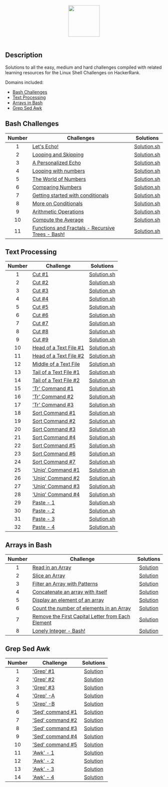 <p align="center">  
	<br>
	<a href="https://www.hackerrank.com/profile/gaikwad_kunal">
        <img height=100 src="https://hrcdn.net/community-frontend/assets/brand/logo-new-white-green-a5cb16e0ae.svg"> 
    	</a>
	<br>
	<br>
</p>

## Description
Solutions to all the easy, medium and hard challenges compiled with related learning resources for the Linux Shell Challenges on HackerRank. 

Domains included: 
* [Bash Challenges](https://github.com/gaikwad-kunal/Hacker_rank-Linux_Shell#bash-challenges)
* [Text Processing](https://github.com/gaikwad-kunal/Hacker_rank-Linux_Shell#Text-Processing)
* [Arrays in Bash](https://github.com/gaikwad-kunal/Hacker_rank-Linux_Shell#Arrays-in-Bash)
* [Grep Sed Awk](https://github.com/gaikwad-kunal/Hacker_rank-Linux_Shell#Grep-Sed-Awk)
   

## Bash Challenges

| Number | Challenges | Solutions |
|:------:|------------|:---------:|
| 1 |[Let's Echo!](https://www.hackerrank.com/challenges/bash-tutorials-lets-echo/problem) | [Solution.sh](Bash/Let's_Echo.sh)
| 2 |[Looping and Skipping](https://www.hackerrank.com/challenges/bash-tutorials---looping-and-skipping/problem) | [Solution.sh](Bash/looping_and_skipping.sh)
| 3 |[A Personalized Echo](https://www.hackerrank.com/challenges/bash-tutorials---a-personalized-echo/problem) | [Solution.sh](Bash/A_Personalized_Echo.sh)
| 4 |[Looping with numbers](https://www.hackerrank.com/challenges/bash-tutorials---looping-with-numbers/problem) |  [Solution.sh](Bash/Looping_with_Numbers.sh)
| 5 |[The World of Numbers](https://www.hackerrank.com/challenges/bash-tutorials---the-world-of-numbers/problem) | [Solution.sh](Bash/The_World_of_Numbers.sh)
| 6 |[Comparing Numbers](https://www.hackerrank.com/challenges/bash-tutorials---comparing-numbers/problem) | [Solution.sh](Bash/Comparing_Numbers.sh)
| 7 |[Getting started with conditionals](https://www.hackerrank.com/challenges/bash-tutorials---getting-started-with-conditionals/problem) | [Solution.sh](Bash/Getting_started_with_conditionals.sh)
| 8 |[More on Conditionals](https://www.hackerrank.com/challenges/bash-tutorials---more-on-conditionals/problem) | [Solution.sh](Bash/More_on_Conditionals.sh)
| 9 |[Arithmetic Operations](https://www.hackerrank.com/challenges/bash-tutorials---arithmetic-operations/problem) | [Solution.sh](Bash/Arithmetic_Operations.sh)
| 10|[Compute the Average](https://www.hackerrank.com/challenges/bash-tutorials---compute-the-average/problem) | [Solution.sh](Bash/Compute_the_Average.sh)
| 11|[Functions and Fractals - Recursive Trees - Bash!](https://www.hackerrank.com/challenges/fractal-trees-all/problem) | [Solution.sh](Bash/Functions_and_Fractals-Recursive_Trees.sh)

## Text Processing

| Number | Challenge | Solutions |
|:------:|-----------|:---------:|
|1|[Cut #1](https://www.hackerrank.com/challenges/text-processing-cut-1/problem) | [Solution.sh](Challenges/Text_Processing/Cut_%231.sh) |
|2|[Cut #2](https://www.hackerrank.com/challenges/text-processing-cut-2/problem) | [Solution.sh](Challenges/Text_Processing/Cut_%232.sh) |
|3|[Cut #3](https://www.hackerrank.com/challenges/text-processing-cut-3/problem) | [Solution.sh](Challenges/Text_Processing/Cut_%233.sh) |
|4|[Cut #4](https://www.hackerrank.com/challenges/text-processing-cut-4/problem) | [Solution.sh](Challenges/Text_Processing/Cut_%234_.sh) |
|5|[Cut #5](https://www.hackerrank.com/challenges/text-processing-cut-5/problem) | [Solution.sh](Challenges/Text_Processing/Cut_%235.sh) |
|6|[Cut #6](https://www.hackerrank.com/challenges/text-processing-cut-6/problem) | [Solution.sh](Challenges/Text_Processing/Cut_%236.sh) |
|7|[Cut #7](https://www.hackerrank.com/challenges/text-processing-cut-7/problem) | [Solution.sh](Challenges/Text_Processing/Cut_%237.sh) |
|8|[Cut #8](https://www.hackerrank.com/challenges/text-processing-cut-8/problem) | [Solution.sh](Challenges/Text_Processing/Cut_%238.sh) |
|9|[Cut #9](https://www.hackerrank.com/challenges/text-processing-cut-9/problem) | [Solution.sh](Challenges/Text_Processing/Cut_%239.sh) |
|10|[Head of a Text File #1](https://www.hackerrank.com/challenges/text-processing-head-1/problem) | [Solution.sh](Challenges/Text_Processing/Head_of_a_Text_File_%231.sh) |
|11|[Head of a Text File #2](https://www.hackerrank.com/challenges/text-processing-head-2/problem) | [Solution.sh](Challenges/Text_Processing/Head_of_a_Text_File_%232.sh) |
|12|[Middle of a Text File](https://www.hackerrank.com/challenges/text-processing-in-linux---the-middle-of-a-text-file/problem) | [Solution.sh](Challenges/Text_Processing/Middle_of_a_Text_File.sh) |
|13|[Tail of a Text File #1](https://www.hackerrank.com/challenges/text-processing-tail-1/problem) | [Solution.sh](Challenges/Text_Processing/Tail_of_a_Text_File_%231.sh) |
|14|[Tail of a Text File #2](https://www.hackerrank.com/challenges/text-processing-tail-2/problem) | [Solution.sh](Challenges/Text_Processing/Tail_of_a_Text_File_%232.sh) |
|15|['Tr' Command #1](https://www.hackerrank.com/challenges/text-processing-tr-1/problem) | [Solution.sh](Challenges/Text_Processing/'Tr'_Command_%231.sh) |
|16|['Tr' Command #2](https://www.hackerrank.com/challenges/text-processing-tr-2/problem) | [Solution.sh](Challenges/Text_Processing/'Tr'_Command_%232.sh) |
|17|['Tr' Command #3](https://www.hackerrank.com/challenges/text-processing-tr-3/problem) | [Solution.sh](Challenges/Text_Processing/'Tr'_Command_%233.sh) |
|18|[Sort Command #1](https://www.hackerrank.com/challenges/text-processing-sort-1/problem) | [Solution.sh](Challenges/Text_Processing/Sort_Command_%231.sh) |
|19|[Sort Command #2](https://www.hackerrank.com/challenges/text-processing-sort-2/problem) | [Solution.sh](Challenges/Text_Processing/Sort_Command_%232.sh) |
|20|[Sort Command #3](https://www.hackerrank.com/challenges/text-processing-sort-3/problem) | [Solution.sh](Challenges/Text_Processing/Sort_Command_%233.sh) |
|21|[Sort Command #4](https://www.hackerrank.com/challenges/text-processing-sort-4/problem) | [Solution.sh](Challenges/Text_Processing/Sort_Command_%234.sh) |
|22|[Sort Command #5](https://www.hackerrank.com/challenges/text-processing-sort-5/problem) | [Solution.sh](Challenges/Text_Processing/Sort_Command_%235.sh) |
|23|[Sort Command #6](https://www.hackerrank.com/challenges/text-processing-sort-6/problem) | [Solution.sh](Challenges/Text_Processing/Sort_command_%236.sh) |
|24|[Sort Command #7](https://www.hackerrank.com/challenges/text-processing-sort-7/problem) | [Solution.sh](Challenges/Text_Processing/Sort_command_%237.sh) |
|25|['Uniq' Command #1](https://www.hackerrank.com/challenges/text-processing-in-linux-the-uniq-command-1/problem) | [Solution.sh](Challenges/Text_Processing/'Uniq'_Command_%231.sh) |
|26|['Uniq' Command #2](https://www.hackerrank.com/challenges/text-processing-in-linux-the-uniq-command-2/problem) | [Solution.sh](Challenges/Text_Processing/'Uniq'_Command_%232.sh) |
|27|['Uniq' Command #3](https://www.hackerrank.com/challenges/text-processing-in-linux-the-uniq-command-3/problem)| [Solution.sh](Challenges/Text_Processing/'Uniq'_Command_%233.sh) |
|28|['Uniq' Command #4](https://www.hackerrank.com/challenges/text-processing-in-linux-the-uniq-command-4/problem) | [Solution.sh](Challenges/Text_Processing/'Uniq'_Command_%234.sh) |
|29|[Paste - 1](https://www.hackerrank.com/challenges/paste-1/problem) | [Solution.sh](Challenges/Text_Processing/Paste_-_1.sh) |
|30|[Paste - 2](https://www.hackerrank.com/challenges/paste-2/problem) | [Solution.sh](Challenges/Text_Processing/Paste_-_2.sh) |
|31|[Paste - 3](https://www.hackerrank.com/challenges/paste-3/problem) | [Solution.sh](Challenges/Text_Processing/Paste_-_3.sh) |
|32|[Paste - 4](https://www.hackerrank.com/challenges/paste-4/problem) | [Solution.sh](Challenges/Text_Processing/Paste_-_4.sh) |


## Arrays in Bash

| Number | Challenge | Solutions |
|:------:|-----------|:---------:|
|1|[Read in an Array](https://www.hackerrank.com/challenges/bash-tutorials-read-in-an-array/problem) | [Solution](Challenges/Arrays%20in%20Bash/Read%20in%20an%20Array.sh) |
|2|[Slice an Array](https://www.hackerrank.com/challenges/bash-tutorials-slice-an-array/problem) | [Solution](Challenges/Arrays%20in%20Bash/Slice%20an%20Array.sh) |
|3|[Filter an Array with Patterns](https://www.hackerrank.com/challenges/bash-tutorials-filter-an-array-with-patterns/problem) | [Solution](Challenges/Arrays%20in%20Bash/Filter%20an%20Array%20with%20Patterns.sh) |
|4|[Concatenate an array with itself](https://www.hackerrank.com/challenges/bash-tutorials-concatenate-an-array-with-itself/problem) | [Solution](Challenges/Arrays%20in%20Bash/Concatenate%20an%20array%20with%20itself.sh) |
|5|[Display an element of an array](https://www.hackerrank.com/challenges/bash-tutorials-display-the-third-element-of-an-array/problem) | [Solution](Challenges/Arrays%20in%20Bash/Display%20an%20element%20of%20an%20array.sh) |
|6|[Count the number of elements in an Array](https://www.hackerrank.com/challenges/bash-tutorials-count-the-number-of-elements-in-an-array/problem) | [Solution](Challenges/Arrays%20in%20Bash/Count%20the%20number%20of%20elements%20in%20an%20Array.sh) |
|7|[Remove the First Capital Letter from Each Element](https://www.hackerrank.com/challenges/bash-tutorials-remove-the-first-capital-letter-from-each-array-element/problem) | [Solution](Challenges/Arrays%20in%20Bash/Remove%20the%20First%20Capital%20Letter%20from%20Each%20Element.sh) |
|8|[Lonely Integer - Bash!](https://www.hackerrank.com/challenges/lonely-integer-2/problem) | [Solution](Challenges/Arrays%20in%20Bash/Lonely%20Integer%20-%20Bash!.sh) |

## Grep Sed Awk

| Number | Challenge | Solutions |
|:------:|-----------|:---------:|
|1|['Grep' #1](https://www.hackerrank.com/challenges/text-processing-in-linux-the-grep-command-1/problem) | [Solution](Challenges/Grep%20Sed%20Awk/'Grep'%20%231.sh) |
|2|['Grep' #2](https://www.hackerrank.com/challenges/text-processing-in-linux-the-grep-command-2/problem) | [Solution](Challenges/Grep%20Sed%20Awk/'Grep'%20%232.sh) |
|3|['Grep' #3](https://www.hackerrank.com/challenges/text-processing-in-linux-the-grep-command-3/problem) | [Solution](Challenges/Grep%20Sed%20Awk/'Grep'%20%233.sh) |
|4|['Grep' -A](https://www.hackerrank.com/challenges/text-processing-in-linux-the-grep-command-4/problem) | [Solution](Challenges/Grep%20Sed%20Awk/'Grep'%20-A.sh) |
|5|['Grep' -B](https://www.hackerrank.com/challenges/text-processing-in-linux-the-grep-command-5/problem) | [Solution](Challenges/Grep%20Sed%20Awk/'Grep'%20-%20B.sh) |
|6|['Sed' command #1](https://www.hackerrank.com/challenges/text-processing-in-linux-the-sed-command-1/problem) | [Solution](Challenges/Grep%20Sed%20Awk/'Sed'%20command%20%231.sh) |
|7|['Sed' command #2](https://www.hackerrank.com/challenges/text-processing-in-linux-the-sed-command-2/problem) | [Solution](Challenges/Grep%20Sed%20Awk/'Sed'%20command%20%232.sh) |
|8|['Sed' command #3](https://www.hackerrank.com/challenges/text-processing-in-linux-the-sed-command-3/problem) | [Solution](Challenges/Grep%20Sed%20Awk/'Sed'%20command%20%233.sh) |
|9|['Sed' command #4](https://www.hackerrank.com/challenges/sed-command-4/problem) | [Solution](Challenges/Grep%20Sed%20Awk/'Sed'%20command%20%234.sh) |
|10|['Sed' command #5](https://www.hackerrank.com/challenges/sed-command-5/problem) | [Solution](Challenges/Grep%20Sed%20Awk/'Sed'%20command%20%235.sh) |
|11|['Awk' - 1](https://www.hackerrank.com/challenges/awk-1/problem) | [Solution](Challenges/Grep%20Sed%20Awk/'Awk'%20-%201.sh) |
|12|['Awk' - 2](https://www.hackerrank.com/challenges/awk-2/problem) | [Solution](Challenges/Grep%20Sed%20Awk/'Awk'%20-%202.sh) |
|13|['Awk' - 3](https://www.hackerrank.com/challenges/awk-3/problem) | [Solution](Challenges/Grep%20Sed%20Awk/'Awk'%20-%203.sh) |
|14|['Awk' - 4](https://www.hackerrank.com/challenges/awk-4/problem) | [Solution](Challenges/Grep%20Sed%20Awk/'Awk'%20-%204.sh) |


